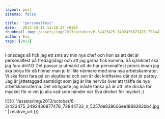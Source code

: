 ```yaml
---
layout: post
sitemap: false

title:  "personalfest"
date:   2013-10-11 13:28:37 +0100
thumbnail-img: /assets/img/2013/october/6-3/423475_3492436877478_72844733_n_5257de839606ee1888283bb4.jpg
author: Eva
tags: [2013]
---
```


I onsdags så fick jag ett sms av min nya chef och hon sa att det är personalfest på fredag(idag) och att jag gärna fick komma. Så självklart ska jag fara diiit!:D Det passar ju utmärkt att de har personalfest precis innan jag ska börja för då hinner man ju bli lite närmare med sina nya arbetskamrater. Vi ska först fara på en skjutbana och sen är det kräftskiva där det är partey. Jag är jättetaggad samtidigt som jag är lite nervös över att träffa de nya arbetskamraterna. Det viktigaste jag måste tänka på är att inte dricka för mycket för vi vet ju alla vad som händer när Eva dricker för mycket ;)

![]({{ '/assets/img/2013/october/6-3/423475_3492436877478_72844733_n_5257de839606ee1888283bb4.jpg'  | relative_url }})

